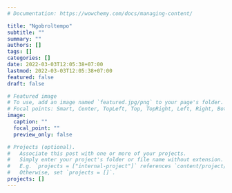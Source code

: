 ```yaml
---
# Documentation: https://wowchemy.com/docs/managing-content/

title: "Ngobroltempo"
subtitle: ""
summary: ""
authors: []
tags: []
categories: []
date: 2022-03-03T12:05:38+07:00
lastmod: 2022-03-03T12:05:38+07:00
featured: false
draft: false

# Featured image
# To use, add an image named `featured.jpg/png` to your page's folder.
# Focal points: Smart, Center, TopLeft, Top, TopRight, Left, Right, BottomLeft, Bottom, BottomRight.
image:
  caption: ""
  focal_point: ""
  preview_only: false

# Projects (optional).
#   Associate this post with one or more of your projects.
#   Simply enter your project's folder or file name without extension.
#   E.g. `projects = ["internal-project"]` references `content/project/deep-learning/index.md`.
#   Otherwise, set `projects = []`.
projects: []
---
```

